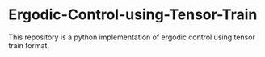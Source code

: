 # Ergodic-Control-using-Tensor-Train
This repository is a python implementation of ergodic control using tensor train format. 
